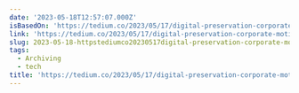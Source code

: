 ```yaml
---
date: '2023-05-18T12:57:07.000Z'
isBasedOn: 'https://tedium.co/2023/05/17/digital-preservation-corporate-motivation/'
link: 'https://tedium.co/2023/05/17/digital-preservation-corporate-motivation/'
slug: 2023-05-18-httpstediumco20230517digital-preservation-corporate-motivation
tags:
  - Archiving
  - tech
title: 'https://tedium.co/2023/05/17/digital-preservation-corporate-motivation/'
---
```


